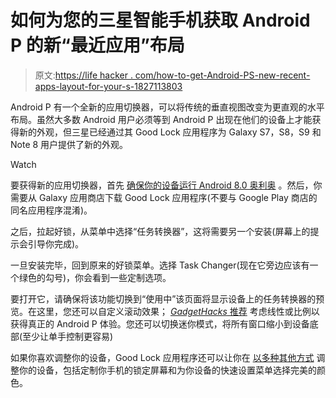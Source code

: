 # 如何为您的三星智能手机获取 Android P 的新“最近应用”布局

> 原文:[https://life hacker . com/how-to-get-Android-PS-new-recent-apps-layout-for-your-s-1827113803](https://lifehacker.com/how-to-get-android-ps-new-recent-apps-layout-for-your-s-1827113803)

Android P 有一个全新的应用切换器，可以将传统的垂直视图改变为更直观的水平布局。虽然大多数 Android 用户必须等到 Android P 出现在他们的设备上才能获得新的外观，但三星已经通过其 Good Lock 应用程序为 Galaxy S7，S8，S9 和 Note 8 用户提供了新的外观。

Watch

要获得新的应用切换器，首先 [确保你的设备运行 Android 8.0 奥利奥](https://www.samsung.com/uk/support/mobile-devices/how-do-i-check-for-operating-system-updates-on-my-samsung-galaxy-device/) 。然后，你需要从 Galaxy 应用商店下载 Good Lock 应用程序(不要与 Google Play 商店的同名应用程序混淆)。

之后，拉起好锁，从菜单中选择“任务转换器”，这将需要另一个安装(屏幕上的提示会引导你完成)。

一旦安装完毕，回到原来的好锁菜单。选择 Task Changer(现在它旁边应该有一个绿色的勾号)，你会看到一些定制选项。

要打开它，请确保将该功能切换到“使用中”该页面将显示设备上的任务转换器的预览。在这里，您还可以自定义滚动效果； [*GadgetHacks* 推荐](https://android.gadgethacks.com/how-to/get-android-p-style-multitasking-your-galaxy-s8-s9-0185361/) 考虑线性或比例以获得真正的 Android P 体验。您还可以切换迷你模式，将所有窗口缩小到设备底部(至少让单手控制更容易)

如果你喜欢调整你的设备，Good Lock 应用程序还可以让你在 [以多种其他方式](https://www.androidauthority.com/samsung-good-lock-2018-878036/) 调整你的设备，包括定制你手机的锁定屏幕和为你设备的快速设置菜单选择完美的颜色。